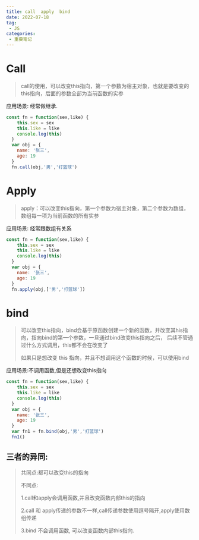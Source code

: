 ```yaml
---
title: call  apply  bind
date: 2022-07-18
tag:
 - JS
categories:
 - 重要笔记
---
```


# Call
> call的使用，可以改变this指向，第一个参数为宿主对象，也就是要改变的this指向，后面的参数全部为当前函数的实参

应用场景:  经常做继承.
```js
const fn = function(sex,like) {
    this.sex = sex
    this.like = like
    console.log(this)
  }  
  var obj = {
    name: '张三',
    age: 19
  }
  fn.call(obj,'男','打篮球')

```

# Apply

> apply：可以改变this指向，第一个参数为宿主对象，第二个参数为数组，数组每一项为当前函数的所有实参

应用场景:  经常跟数组有关系

```js
const fn = function(sex,like) {
    this.sex = sex
    this.like = like
    console.log(this)
  }  
  var obj = {
    name: '张三',
    age: 19
  }
  fn.apply(obj,['男','打篮球'])

```
# bind
>可以改变this指向，bind会基于原函数创建一个新的函数，并改变其his指向，指向bind的第一个参数，一旦通过bind改变this指向之后，
  后续不管通过什么方式调用，this都不会在改变了
>
>如果只是想改变 this 指向，并且不想调用这个函数的时候，可以使用bind

应用场景:不调用函数,但是还想改变this指向
```js
const fn = function(sex,like) {
    this.sex = sex
    this.like = like
    console.log(this)
  }  
  var obj = {
    name: '张三',
    age: 19
  }
  var fn1 = fn.bind(obj,'男','打篮球')
  fn1()

```
## 三者的异同:

> 共同点:都可以改变this的指向
> 
> 不同点:
> 
> 1.call和apply会调用函数,并且改变函数内部this的指向
> 
> 2.call 和 apply传递的参数不一样,call传递参数使用逗号隔开,apply使用数组传递
> 
> 3.bind  不会调用函数, 可以改变函数内部this指向.
